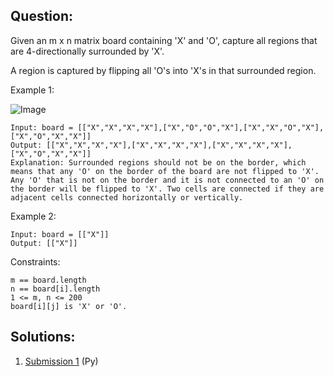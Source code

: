 ## Question:

Given an m x n matrix board containing 'X' and 'O', capture all regions that are 4-directionally surrounded by 'X'.

A region is captured by flipping all 'O's into 'X's in that surrounded region.

 

Example 1:

![Image](https://assets.leetcode.com/uploads/2021/02/19/xogrid.jpg)
    
    Input: board = [["X","X","X","X"],["X","O","O","X"],["X","X","O","X"],["X","O","X","X"]]
    Output: [["X","X","X","X"],["X","X","X","X"],["X","X","X","X"],["X","O","X","X"]]
    Explanation: Surrounded regions should not be on the border, which means that any 'O' on the border of the board are not flipped to 'X'. Any 'O' that is not on the border and it is not connected to an 'O' on the border will be flipped to 'X'. Two cells are connected if they are adjacent cells connected horizontally or vertically.

Example 2:

    Input: board = [["X"]]
    Output: [["X"]]
     

Constraints:

    m == board.length
    n == board[i].length
    1 <= m, n <= 200
    board[i][j] is 'X' or 'O'.

## Solutions:
1. [Submission 1](./solution1.py) (Py)